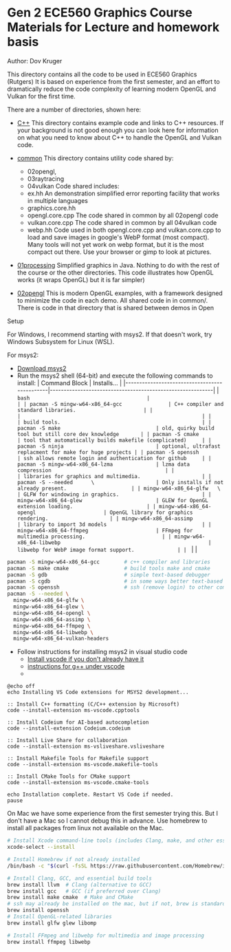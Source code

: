 # Gen 2 ECE560 Graphics Course Materials for Lecture and homework basis

Author: Dov Kruger

This directory contains all the code to be used in ECE560 Graphics (Rutgers)
It is based on experience from the first semester, and an effort to dramatically
reduce the code complexity of learning modern OpenGL and Vulkan for the first
time.

There are a number of directories, shown here:

- [C++](C++) This directory contains example code and links to C++ resources.
  If your background is not good enough you can look here for information on
  what you need to know about C++ to handle the OpenGL and Vulkan code.
- [common](common) This directory contains utility code shared by:
  - 02opengl,
  - 03raytracing
  - 04vulkan
  Code shared includes:
  - ex.hh An demonstration simplified error reporting facility that works
    in multiple languages
  - graphics.core.hh
  - opengl.core.cpp   The code shared in common by all 02opengl code
  - vulkan.core.cpp   The code shared in common by all 04vulkan code
  - webp.hh	      Code used in both opengl.core.cpp and vulkan.core.cpp to load and save images in google's WebP format (most compact). Many tools will not yet work on webp format, but it is the most compact out there. Use your browser or gimp to look at pictures.
  
- [01processing](01processing) Simplified graphics in Java. Nothing to do with the rest of the course or the other directories. This code illustrates how OpenGL works (it wraps OpenGL) but it is far simpler)
- [02opengl](opengl) This is modern OpenGL examples, with a framework designed
  to minimize the code in each demo. All shared code in in common/. There is
  code in that directory that is shared between demos in Open

Setup

For Windows, I recommend starting with msys2. If that doesn't work, try Windows Subsystem for Linux (WSL).

For msys2:

- [Download msys2](https://www.msys2.org/)
- Run the msys2 shell (64-bit) and execute the following commands to install:
| Command Block                                | Installs...                                     |
|----------------------------------------------|-----------------------------------------------------------|
| ```bash                                      |                                                           |
| pacman -S mingw-w64-x86_64-gcc               | C++ compiler and standard libraries.                      |
|                                              |                                                           |
|                                              | build tools.                                              |
| pacman -S make                               | old, quirky build tool but still core dev knowledge       |
| pacman -S cmake                              | tool that automatically builds makefile (complicated)     |
| pacman -S ninja                              | optional, ultrafast replacment for make for huge projects |
| pacman -S openssh                            | ssh allows remote login and authentication for github     |
| pacman -S mingw-w64-x86_64-lzma              | lzma data compression                                     |
|                                              | libraries for graphics and multimedia.                    |
| pacman -S --needed      \                    | Only installs if not already present.                     |
| mingw-w64-x86_64-glfw   \                    | GLFW for windowing in graphics.                           |
| mingw-w64-x86_64-glew                        | GLEW for OpenGL extension loading.                        |
| mingw-w64-x86_64-opengl                      | OpenGL library for graphics rendering.                    |
| mingw-w64-x86_64-assimp                      | library to import 3d models                               |
| mingw-w64-x86_64-ffmpeg                      | FFmpeg for multimedia processing.                         |
| mingw-w64-x86_64-libwebp                                                | libwebp for WebP image format support.              |
| ```                                                                    |                                                     |



```bash
pacman -S mingw-w64-x86_64-gcc        # c++ compiler and libraries
pacman -S make cmake                  # build tools make and cmake
pacman -S gdb                         # simple text-based debugger
pacman -S cgdb                        # in some ways better text-based debugger
pacman -S openssh                     # ssh (remove login) to other computers
pacman -S --needed \
  mingw-w64-x86_64-glfw \
  mingw-w64-x86_64-glew \
  mingw-w64-x86_64-opengl \
  mingw-w64-x86_64-assimp \
  mingw-w64-x86_64-ffmpeg \
  mingw-w64-x86_64-libwebp \
  mingw-w64-x86_64-vulkan-headers
```
- Follow instructions for installing msys2 in visual studio code
  - [Install vscode if you don't already have it]()
  - [instructions for g++ under vscode](https://code.visualstudio.com/docs/cpp/config-mingw)
  -
```batch
@echo off
echo Installing VS Code extensions for MSYS2 development...

:: Install C++ formatting (C/C++ extension by Microsoft)
code --install-extension ms-vscode.cpptools

:: Install Codeium for AI-based autocompletion
code --install-extension Codeium.codeium

:: Install Live Share for collaboration
code --install-extension ms-vsliveshare.vsliveshare

:: Install Makefile Tools for Makefile support
code --install-extension ms-vscode.makefile-tools

:: Install CMake Tools for CMake support
code --install-extension ms-vscode.cmake-tools

echo Installation complete. Restart VS Code if needed.
pause
```

On Mac we have some experience from the first semester trying this. But I don't have a Mac so I cannot debug this in advance. Use homebrew to install all packages from linux not available on the Mac.

```sh
# Install Xcode command-line tools (includes Clang, make, and other essential tools)
xcode-select --install

# Install Homebrew if not already installed
/bin/bash -c "$(curl -fsSL https://raw.githubusercontent.com/Homebrew/install/HEAD/install.sh)"

# Install Clang, GCC, and essential build tools
brew install llvm  # Clang (alternative to GCC)
brew install gcc   # GCC (if preferred over Clang)
brew install make cmake  # Make and CMake
# ssh may already be installed on the mac, but if not, brew is standard way:
brew install openssh
# Install OpenGL-related libraries
brew install glfw glew libomp

# Install FFmpeg and libwebp for multimedia and image processing
brew install ffmpeg libwebp
```